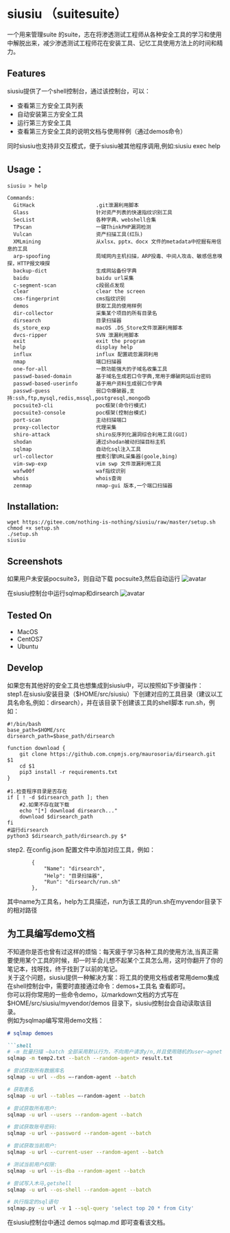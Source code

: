 # siusiu （suitesuite）
一个用来管理suite 的suite，志在将渗透测试工程师从各种安全工具的学习和使用中解脱出来，减少渗透测试工程师花在安装工具、记忆工具使用方法上的时间和精力。

## Features

siusiu提供了一个shell控制台，通过该控制台，可以：

- 查看第三方安全工具列表
- 自动安装第三方安全工具
- 运行第三方安全工具
- 查看第三方安全工具的说明文档与使用样例（通过demos命令）

同时siusiu也支持非交互模式，便于siusiu被其他程序调用,例如:siusiu exec help

## Usage：

```
siusiu > help

Commands:
  GitHack                    .git泄漏利用脚本
  Glass                      针对资产列表的快速指纹识别工具
  SecList                    各种字典、webshell合集
  TPscan                     一键ThinkPHP漏洞检测
  Vulcan                     资产扫描工具(红队)
  XMLmining                  从xlsx、pptx、docx 文件的metadata中挖掘有用信息的工具
  arp-spoofing               局域网内主机扫描，ARP投毒、中间人攻击、敏感信息嗅探，HTTP报文嗅探
  backup-dict                生成网站备份字典
  baidu                      baidu url采集
  c-segment-scan             c段弱点发现
  clear                      clear the screen
  cms-fingerprint            cms指纹识别
  demos                      获取工具的使用样例
  dir-collector              采集某个项目的所有目录名
  dirsearch                  目录扫描器
  ds_store_exp               macOS .DS_Store文件泄漏利用脚本
  dvcs-ripper                SVN 泄漏利用脚本
  exit                       exit the program
  help                       display help
  influx                     influx 配置疏忽漏洞利用
  nmap                       端口扫描器
  one-for-all                一款功能强大的子域名收集工具
  passwd-based-domain        基于域名生成若口令字典,常用于爆破网站后台密码
  passwd-based-userinfo      基于用户资料生成弱口令字典
  passwd-guess               弱口令爆破器,支持:ssh,ftp,mysql,redis,mssql,postgresql,mongodb
  pocsuite3-cli              poc框架(命令行模式)
  pocsuite3-console          poc框架(控制台模式)
  port-scan                  主动扫描端口
  proxy-collector            代理采集
  shiro-attack               shiro反序列化漏洞综合利用工具(GUI)
  shodan                     通过shodan被动扫描目标主机
  sqlmap                     自动化sql注入工具
  url-collector              搜索引擎URL采集器(goole,bing)
  vim-swp-exp                vim swp 文件泄漏利用工具
  wafw00f                    waf指纹识别
  whois                      whois查询
  zenmap                     nmap-gui 版本,一个端口扫描器

```

## Installation:

```
wget https://gitee.com/nothing-is-nothing/siusiu/raw/master/setup.sh
chmod +x setup.sh
./setup.sh
siusiu
```

## Screenshots

如果用户未安装pocsuite3，则自动下载 pocsuite3,然后自动运行 
![avatar](https://img-blog.csdnimg.cn/20211006160456729.png?x-oss-process=image/watermark,type_ZHJvaWRzYW5zZmFsbGJhY2s,shadow_50,text_Q1NETiBA5peg5Zyo5peg5LiN5Zyo,size_20,color_FFFFFF,t_70,g_se,x_16)

在siusiu控制台中运行sqlmap和dirsearch
![avatar](https://img-blog.csdnimg.cn/20211006160557298.png?x-oss-process=image/watermark,type_ZHJvaWRzYW5zZmFsbGJhY2s,shadow_50,text_Q1NETiBA5peg5Zyo5peg5LiN5Zyo,size_20,color_FFFFFF,t_70,g_se,x_16)


## Tested On  

- MacOS
- CentOS7
- Ubuntu

## Develop  

如果您有其他好的安全工具也想集成到siusiu中，可以按照如下步骤操作：  
step1.在siusiu安装目录（$HOME/src/siusiu）下创建对应的工具目录（建议以工具名命名,例如：dirsearch），并在该目录下创建该工具的shell脚本 run.sh，例如：

```shell
#!/bin/bash
base_path=$HOME/src
dirsearch_path=$base_path/dirsearch

function download {
    git clone https://github.com.cnpmjs.org/maurosoria/dirsearch.git $1
    cd $1
    pip3 install -r requirements.txt
}

#1.检查程序目录是否存在
if [ ! -d $dirsearch_path ]; then
    #2.如果不存在就下载
    echo "[*] download dirsearch..."
    download $dirsearch_path
fi
#运行dirsearch
python3 $dirsearch_path/dirsearch.py $*
```
step2. 在config.json 配置文件中添加对应工具，例如：
```
        {
            "Name": "dirsearch",
            "Help": "目录扫描器",
            "Run": "dirsearch/run.sh"
        },
```
其中name为工具名，help为工具描述，run为该工具的run.sh在myvendor目录下的相对路径

## 为工具编写demo文档

不知道你是否也曾有过这样的烦恼：每天疲于学习各种工具的使用方法,当真正需要使用某个工具的时候，却一时半会儿想不起某个工具怎么用，这时你翻开了你的笔记本，找呀找，终于找到了以前的笔记。  
关于这个问题，siusiu提供一种解决方案：将工具的使用文档或者常用demo集成在shell控制台中，需要时直接通过命令：demos+工具名 查看即可。  
你可以将你常用的一些命令demo，以markdown文档的方式写在 $HOME/src/siusiu/myvendor/demos 目录下，siusiu控制台会自动读取该目录。  
例如为sqlmap编写常用demo文档：

```markdown
# sqlmap demoes

```shell
# -m 批量扫描 —batch 全部采用默认行为，不向用户请求y/n,并且使用随机的user—agnet
sqlmap -m temp2.txt --batch --random-agent> result.txt

# 尝试获取所有数据库名
sqlmap -u url --dbs —-random-agent --batch

# 获取表名
sqlmap -u url --tables —-random-agent --batch

# 尝试获取所有用户:
sqlmap -u url --users --random-agent --batch

# 尝试获取账号密码:
sqlmap -u url --password --random-agent --batch

# 尝试获取当前用户:
sqlmap -u url --current-user --random-agent --batch

# 测试当前用户权限:
sqlmap -u url --is-dba --random-agent --batch

# 尝试写入木马,getshell
sqlmap -u url --os-shell --random-agent --batch

# 执行指定的sql语句
sqlmap.py -u url -v 1 --sql-query 'select top 20 * from City'
```

在siusiu控制台中通过 demos sqlmap.md 即可查看该文档。  